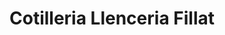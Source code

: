 ---
title: "Cotilleria Llenceria Fillat"
url: /santa-coloma-de-gramenet/cotilleria-llenceria-fillat/
shop: ropa
---